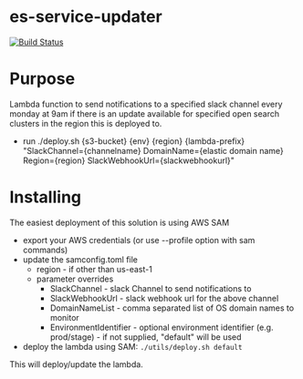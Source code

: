 # es-service-updater

[![Build Status](https://travis-ci.org/Signiant/dynamodb-add-ttl-lambda.svg?branch=master)](https://travis-ci.org/Signiant/dynamodb-add-ttl-lambda)

# Purpose
Lambda function to send notifications to a specified slack channel every monday at 9am if there is an update available 
for specified open search clusters in the region this is deployed to.

* run ./deploy.sh {s3-bucket} {env} {region} {lambda-prefix} "SlackChannel={channelname} DomainName={elastic domain name} Region={region} SlackWebhookUrl={slackwebhookurl}"

# Installing
The easiest deployment of this solution is using AWS SAM
* export your AWS credentials (or use --profile option with sam commands)
* update the samconfig.toml file
  * region - if other than us-east-1
  * parameter overrides
    * SlackChannel - slack Channel to send notifications to
    * SlackWebhookUrl - slack webhook url for the above channel
    * DomainNameList - comma separated list of OS domain names to monitor
    * EnvironmentIdentifier - optional environment identifier (e.g. prod/stage) - if not supplied, "default" will be used
* deploy the lambda using SAM: `./utils/deploy.sh default`

This will deploy/update the lambda.
